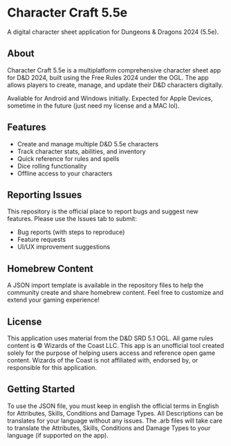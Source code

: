 # Character Craft 5.5e

A digital character sheet application for Dungeons & Dragons 2024 (5.5e).

## About

Character Craft 5.5e is a multiplatform comprehensive character sheet app for D&D 2024, built using the Free Rules 2024 under the OGL. The app allows players to create, manage, and update their D&D characters digitally. 

Avaliable for Android and Windows initially. Expected for Apple Devices, sometime in the future (just need my license and a MAC lol).

## Features

- Create and manage multiple D&D 5.5e characters
- Track character stats, abilities, and inventory
- Quick reference for rules and spells
- Dice rolling functionality
- Offline access to your characters

## Reporting Issues

This repository is the official place to report bugs and suggest new features. Please use the Issues tab to submit:
- Bug reports (with steps to reproduce)
- Feature requests
- UI/UX improvement suggestions

## Homebrew Content

A JSON import template is available in the repository files to help the community create and share homebrew content. Feel free to customize and extend your gaming experience!

## License

This application uses material from the D&D SRD 5.1 OGL. All game rules content is © Wizards of the Coast LLC. This app is an unofficial tool created solely for the purpose of helping users access and reference open game content. Wizards of the Coast is not affiliated with, endorsed by, or responsible for this application.

## Getting Started

To use the JSON file, you must keep in english the official terms in English for Attributes, Skills, Conditions and Damage Types. All Descriptions can be translates for your language without any issues. The .arb files will take care to translate the Attributes, Skills, Conditions and Damage Types to your language (if supported on the app).
